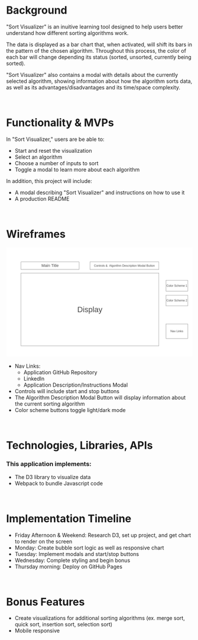 <h1>Background</h1>

"Sort Visualizer" is an inuitive learning tool designed to help users better understand how different sorting algorithms work.

The data is displayed as a bar chart that, when activated, will shift its bars in the pattern of the chosen algorithm. Throughout this process, the color of each bar will change depending its status (sorted, unsorted, currently being sorted).

"Sort Visualizer" also contains a modal with details about the currently selected algorithm, showing information about how the algorithm sorts data, as well as its advantages/disadvantages and its time/space complexity.

<br>

<h1>Functionality & MVPs</h1>

In "Sort Visualizer," users are be able to:
<ul>
    <li>Start and reset the visualization</li>
    <li>Select an algorithm</li>
    <li>Choose a number of inputs to sort</li>
    <li>Toggle a modal to learn more about each algorithm</li>
</ul>
In addition, this project will include:
<ul>
    <li>A modal describing "Sort Visualizer" and instructions on how to use it</li>
    <li>A production README</li>
</ul>

<br>

<h1>Wireframes</h1>
<img src="./images/wireframe.png" alt="wireframe" />
<br>
<ul>
    <li>
    Nav Links:
        <ul>
            <li>Application GitHub Repository</li>
            <li>LinkedIn</li>
            <li>Application Description/Instructions Modal</li>
        </ul>
    </li>
    <li>Controls will include start and stop buttons</li>
    <li>The Algorithm Description Modal Button will display information about the current sorting algorithm</li>
    <li>Color scheme buttons toggle light/dark mode</li>
</ul>

<br>

<h1>Technologies, Libraries, APIs</h1>
<h3>This application implements:</h3> 
<ul>
    <li>The D3 library to visualize data</li>
    <li>Webpack to bundle Javascript code</li>
</ul>

<br>

<h1>Implementation Timeline</h1>
<ul>
    <li>
        Friday Afternoon & Weekend: Research D3, set up project, and get chart to render on the screen
    </li>
    <li>
        Monday: Create bubble sort logic as well as responsive chart
    </li>
    <li>
        Tuesday: Implement modals and start/stop buttons
    </li>
    <li>
        Wednesday: Complete styling and begin bonus
    </li>
    <li>
        Thursday morning: Deploy on GitHub Pages
    </li>
</ul>

<br>

<h1>Bonus Features</h1>
<ul>
    <li>Create visualizations for additional sorting algorithms (ex. merge sort, quick sort, insertion sort, selection sort)</li>
    <li>Mobile responsive</li>
</ul>

